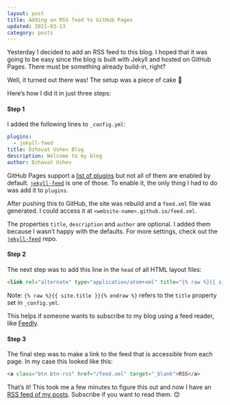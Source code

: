 ```yaml
---
layout: post
title: Adding an RSS feed to GitHub Pages
updated: 2021-03-13
category: posts
---
```


Yesterday I decided to add an RSS feed to this blog. I hoped that it was going to be easy since the blog is built with Jekyll and hosted on GitHub Pages. There must be something already build-in, right? 

Well, it turned out there was! The setup was a piece of cake 🍰

Here’s how I did it in just three steps:

#### Step 1

I added the following lines to `_config.yml`:

```yml
plugins:
  - jekyll-feed
title: Dzhavat Ushev Blog
description: Welcome to my blog
author: Dzhavat Ushev
```

GitHub Pages support a [list of plugins](https://pages.github.com/versions/) but not all of them are enabled by default. [`jekyll-feed`](https://github.com/jekyll/jekyll-feed) is one of those. To enable it, the only thing I had to do was add it to `plugins`.

After pushing this to GitHub, the site was rebuild and a `feed.xml` file was generated. I could access it at `<website-name>.github.io/feed.xml`.

The properties `title`, `description` and `author` are optional. I added them because I wasn’t happy with the defaults. For more settings, check out the [`jekyll-feed`](https://github.com/jekyll/jekyll-feed) repo.

#### Step 2

The next step was to add this line in the `head` of all HTML layout files:

```html
<link rel="alternate" type="application/atom+xml" title="{% raw %}{{ site.title }}{% endraw %}" href="/feed.xml">
```

Note: `{% raw %}{{ site.title }}{% endraw %}` refers to the `title` property set  in `_config.yml`.

This helps if someone wants to subscribe to my blog using a feed reader, like [Feedly](https://feedly.com).

#### Step 3

The final step was to make a link to the feed that is accessible from each page. In my case this looked like this:

```html
<a class="btn btn-rss" href="/feed.xml" target="_blank">RSS</a>
```

That’s it! This took me a few minutes to figure this out and now I have an [RSS feed of my posts](https://dzhavat.github.io/feed.xml). Subscribe if you want to read them. 😊